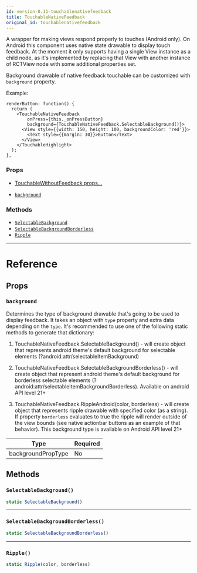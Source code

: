 ```yaml
---
id: version-0.11-touchablenativefeedback
title: TouchableNativeFeedback
original_id: touchablenativefeedback
---
```


A wrapper for making views respond properly to touches (Android only). On Android this component uses native state drawable to display touch feedback. At the moment it only supports having a single View instance as a child node, as it's implemented by replacing that View with another instance of RCTView node with some additional properties set.

Background drawable of native feedback touchable can be customized with `background` property.

Example:

```
renderButton: function() {
  return (
    <TouchableNativeFeedback
        onPress={this._onPressButton}
        background={TouchableNativeFeedback.SelectableBackground()}>
      <View style={{width: 150, height: 100, backgroundColor: 'red'}}>
        <Text style={{margin: 30}}>Button</Text>
      </View>
    </TouchableHighlight>
  );
},
```

### Props

- [TouchableWithoutFeedback props...](touchablewithoutfeedback.md#props)

* [`background`](touchablenativefeedback.md#background)

### Methods

- [`SelectableBackground`](touchablenativefeedback.md#selectablebackground)
- [`SelectableBackgroundBorderless`](touchablenativefeedback.md#selectablebackgroundborderless)
- [`Ripple`](touchablenativefeedback.md#ripple)

---

# Reference

## Props

### `background`

Determines the type of background drawable that's going to be used to display feedback. It takes an object with `type` property and extra data depending on the `type`. It's recommended to use one of the following static methods to generate that dictionary:

1. TouchableNativeFeedback.SelectableBackground() - will create object that represents android theme's default background for selectable elements (?android:attr/selectableItemBackground)

2. TouchableNativeFeedback.SelectableBackgroundBorderless() - will create object that represent android theme's default background for borderless selectable elements (?android:attr/selectableItemBackgroundBorderless). Available on android API level 21+

3. TouchableNativeFeedback.RippleAndroid(color, borderless) - will create object that represents ripple drawable with specified color (as a string). If property `borderless` evaluates to true the ripple will render outside of the view bounds (see native actionbar buttons as an example of that behavior). This background type is available on Android API level 21+

| Type               | Required |
| ------------------ | -------- |
| backgroundPropType | No       |

## Methods

### `SelectableBackground()`

```jsx
static SelectableBackground()
```

---

### `SelectableBackgroundBorderless()`

```jsx
static SelectableBackgroundBorderless()
```

---

### `Ripple()`

```jsx
static Ripple(color, borderless)
```
